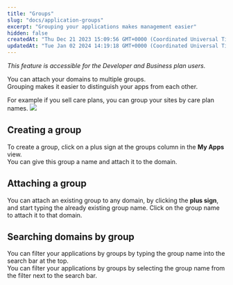 ```yaml
---
title: "Groups"
slug: "docs/application-groups"
excerpt: "Grouping your applications makes management easier"
hidden: false
createdAt: "Thu Dec 21 2023 15:09:56 GMT+0000 (Coordinated Universal Time)"
updatedAt: "Tue Jan 02 2024 14:19:18 GMT+0000 (Coordinated Universal Time)"
---
```

_This feature is accessible for the Developer and Business plan users._

You can attach your domains to multiple groups.  
Grouping makes it easier to distinguish your apps from each other.

For example if you sell care plans, you can group your sites by care plan names.
![](@images/7d462c9-groups.png)

## Creating a group

To create a group, click on a plus sign at the groups column in the **My Apps** view.  
You can give this group a name and attach it to the domain.

## Attaching a group

You can attach an existing group to any domain, by clicking the **plus sign**, and start typing the already existing group name. Click on the group name to attach it to that domain.

## Searching domains by group

You can filter your applications by groups by typing the group name into the search bar at the top.  
You can filter your applications by groups by selecting the group name from the filter next to the search bar.
